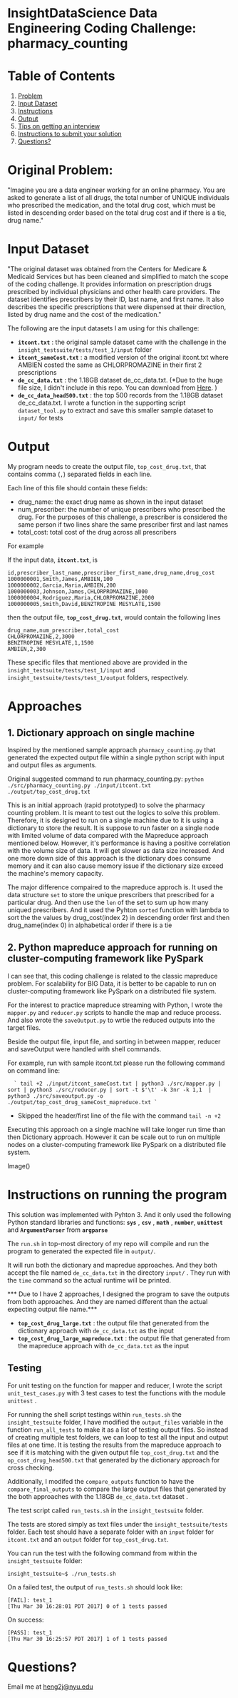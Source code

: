 # InsightDataScience Data Engineering Coding Challenge: pharmacy_counting


# Table of Contents
1. [Problem](README.md#problem)
2. [Input Dataset](README.md#input-dataset)
3. [Instructions](README.md#instructions)
4. [Output](README.md#output)
5. [Tips on getting an interview](README.md#tips-on-getting-an-interview)
6. [Instructions to submit your solution](README.md#instructions-to-submit-your-solution)
7. [Questions?](README.md#questions?)

# Original Problem:

"Imagine you are a data engineer working for an online pharmacy. You are asked to generate a list of all drugs, the total number of UNIQUE individuals who prescribed the medication, and the total drug cost, which must be listed in descending order based on the total drug cost and if there is a tie, drug name." 


# Input Dataset

"The original dataset was obtained from the Centers for Medicare & Medicaid Services but has been cleaned and simplified to match the scope of the coding challenge. It provides information on prescription drugs prescribed by individual physicians and other health care providers. The dataset identifies prescribers by their ID, last name, and first name.  It also describes the specific prescriptions that were dispensed at their direction, listed by drug name and the cost of the medication." 

The following are the input datasets I am using for this challenge:
* **`itcont.txt`** : the original sample dataset came with the challenge in the `insight_testsuite/tests/test_1/input` folder 
* **`itcont_sameCost.txt`** : a modified version of the original itcont.txt where AMBIEN costed the same as CHLORPROMAZINE in their first 2 prescriptions 
* **`de_cc_data.txt`** : the 1.18GB dataset de_cc_data.txt. (*Due to the huge file size, I didn't include in this repo. You can download from <a href="https://drive.google.com/file/d/1fxtTLR_Z5fTO-Y91BnKOQd6J0VC9gPO3/view?usp=sharing">Here</a>. )
* **`de_cc_data_head500.txt`** : the top 500 records from the 1.18GB dataset de_cc_data.txt. I wrote a function in the supporting script `dataset_tool.py` to extract and save this smaller sample dataset to `input/` for tests 


# Output 

My program needs to create the output file, `top_cost_drug.txt`, that contains comma (`,`) separated fields in each line.

Each line of this file should contain these fields:
* drug_name: the exact drug name as shown in the input dataset
* num_prescriber: the number of unique prescribers who prescribed the drug. For the purposes of this challenge, a prescriber is considered the same person if two lines share the same prescriber first and last names
* total_cost: total cost of the drug across all prescribers

For example

If the input data, **`itcont.txt`**, is
```
id,prescriber_last_name,prescriber_first_name,drug_name,drug_cost
1000000001,Smith,James,AMBIEN,100
1000000002,Garcia,Maria,AMBIEN,200
1000000003,Johnson,James,CHLORPROMAZINE,1000
1000000004,Rodriguez,Maria,CHLORPROMAZINE,2000
1000000005,Smith,David,BENZTROPINE MESYLATE,1500
```

then the output file, **`top_cost_drug.txt`**, would contain the following lines
```
drug_name,num_prescriber,total_cost
CHLORPROMAZINE,2,3000
BENZTROPINE MESYLATE,1,1500
AMBIEN,2,300
```

These specific files that mentioned above are provided in the `insight_testsuite/tests/test_1/input` and `insight_testsuite/tests/test_1/output` folders, respectively.


# Approaches
## 1. Dictionary approach on single machine

Inspired by the mentioned sample approach `pharmacy_counting.py` that generated the expected output file within a single python script with input and output files as arguments.

Original suggested command to run pharmacy_counting.py:
 `python ./src/pharmacy_counting.py ./input/itcont.txt ./output/top_cost_drug.txt`


This is an initial approach (rapid prototyped) to solve the pharmacy counting problem. It is meant to test out the logics to solve this problem. Therefore, it is designed to run on a single machine due to it is using a dictionary to store the result. It is suppose to run faster on a single node with limited volume of data compared with the Mapreduce approach mentioned below.
However, it's performance is having a positive correlation with the volume size of data. It will get slower as data size increased. And one more down side of this approach is the dictionary does consume memory and it can also cause memory issue if the dictionary size exceed the machine's memory capacity. 

The major difference compaired to the mapreduce approch is. It used the data structure `set` to store the unique prescribers that prescribed for a particular drug. And then use the `len` of the set to sum up how many uniqued prescribers. And it used the Pyhton `sorted` function with lambda to sort the the values by drug_cost(index 2) in descending order first and then drug_name(index 0) in alphabetical order if there is a tie


## 2. Python mapreduce approach for running on cluster-computing framework like PySpark

I can see that, this coding challenge is related to the classic mapreduce problem. For scalability for BIG Data, it is better to be capable to run on cluster-computing framework like PySpark on a distributed file system. 

For the interest to practice mapreduce streaming with Python, I wrote the `mapper.py` and `reducer.py` scripts to handle the map and reduce process. And also wrote the `saveOutput.py` to wrtie the reduced outputs into the target files.

Beside the output file, input file, and sorting in between mapper, reducer and saveOutput were handled with shell commands.

For example, run with sample itcont.txt please run the following command on command line:

      ` tail +2 ./input/itcont_sameCost.txt | python3 ./src/mapper.py | sort | python3 ./src/reducer.py | sort -t $'\t' -k 3nr -k 1,1  | python3 ./src/saveoutput.py -o ./output/top_cost_drug_sameCost_mapreduce.txt `

- Skipped the header/first line of the file with the command `tail -n +2`

Executing this approach on a single machine will take longer run time than then Dictionary approach. However it can be scale out to run on multiple nodes on a cluster-computing framework like PySpark on a distributed file system.


Image()


# Instructions on running the program 

This solution was implemented with Pyhton 3. And it only used the following Python standard libraries and functions: **`sys`** , **`csv`** , **`math`** , **`number`**, **`unittest`** and **`ArgumentParser`** from **`argparse`** 

The `run.sh` in top-most directory of my repo will compile and run the program to generated the expected file in `output/`.

It will run both the dictionary and mapredue approaches. And they both accept the file named `de_cc_data.txt` in the directory `input/` . 
They run with the `time` command so the actual runtime will be printed.


*** Due to I have 2 approaches, I designed the program to save the outputs from both approaches. And they are named different than the actual expecting output file name.*** 

* **`top_cost_drug_large.txt`** : the output file that generated from the dictionary approach with `de_cc_data.txt` as the input
* **`top_cost_drug_large_mapreduce.txt`** : the output file that generated from the mapreduce approach with `de_cc_data.txt` as the input



## Testing

For unit testing on the function for mapper and reducer, I wrote the script `unit_test_cases.py` with 3 test cases to test the functions with the module `unittest` .

For running the shell script testings within `run_tests.sh` the `insight_testsuite` folder, I have modified the `output_files` variable in the function `run_all_tests` to make it as a list of testing output files. So instead of creating multiple test folders, we can loop to test all the input and output files at one time. It is testing the results from the mapreduce approach to see if it is matching with the given output file `top_cost_drug.txt` and the `op_cost_drug_head500.txt` that generated by the dictionary approach for cross checking.

Additionally, I modifed the `compare_outputs` function to have the `compare_final_outputs` to compare the large output files that generated by the both approaches with the 1.18GB `de_cc_data.txt` dataset .

The test script called `run_tests.sh` in the `insight_testsuite` folder.

The tests are stored simply as text files under the `insight_testsuite/tests` folder. Each test should have a separate folder with an `input` folder for `itcont.txt` and an `output` folder for `top_cost_drug.txt`.

You can run the test with the following command from within the `insight_testsuite` folder:

    insight_testsuite~$ ./run_tests.sh 

On a failed test, the output of `run_tests.sh` should look like:

    [FAIL]: test_1
    [Thu Mar 30 16:28:01 PDT 2017] 0 of 1 tests passed

On success:

    [PASS]: test_1
    [Thu Mar 30 16:25:57 PDT 2017] 1 of 1 tests passed



# Questions?
Email me at heng2j@nyu.edu
